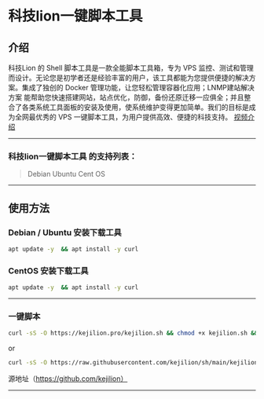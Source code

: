 # 科技lion一键脚本工具

## 介绍
科技Lion 的 Shell 脚本工具是一款全能脚本工具箱，专为 VPS 监控、测试和管理而设计。无论您是初学者还是经验丰富的用户，该工具都能为您提供便捷的解决方案。集成了独创的 Docker 管理功能，让您轻松管理容器化应用；LNMP建站解决方案 能帮助您快速搭建网站，站点优化，防御，备份还原迁移一应俱全；并且整合了各类系统工具面板的安装及使用，使系统维护变得更加简单。我们的目标是成为全网最优秀的 VPS 一键脚本工具，为用户提供高效、便捷的科技支持。
[视频介绍](https://www.youtube.com/watch?v=0o7oH3Dit70&t=211s)
***

### 科技lion一键脚本工具 的支持列表：
>Debian
>Ubuntu
>Cent OS
***

## 使用方法
### Debian / Ubuntu 安装下载工具
```bash
apt update -y  && apt install -y curl
```
### CentOS 安装下载工具
```bash
apt update -y  && apt install -y curl
```
***
### 一键脚本
```bash
curl -sS -O https://kejilion.pro/kejilion.sh && chmod +x kejilion.sh && ./kejilion.sh
```
or
```bash
curl -sS -O https://raw.githubusercontent.com/kejilion/sh/main/kejilion.sh && chmod +x kejilion.sh && ./kejilion.sh
```
源地址（https://github.com/kejilion）
***



